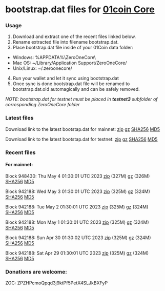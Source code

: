 # bootstrap.dat files for [01coin Core](https://01coin.io)

### Usage

1. Download and extract one of the recent files linked below.
2. Rename extracted file into filename bootstrap.dat.
3. Place bootstrap.dat file inside of your 01Coin data folder:
 - Windows: %APPDATA%\ZeroOneCore\
 - Mac OS: ~/Library/Application Support/ZeroOneCore/
 - Unix/Linux: ~/.zeroonecore/
4. Run your wallet and let it sync using bootstrap.dat
5. Once sync is done bootstrap.dat file will be renamed to bootstrap.dat.old automagically and can be safely removed.

_NOTE: bootstrap.dat for testnet must be placed in **testnet3** subfolder of corresponding ZeroOneCore folder_

### Latest files
Download link to the latest bootstap.dat for mainnet: [zip](https://files.01coin.io/mainnet/bootstrap.dat.zip) [gz](https://files.01coin.io/mainnet/bootstrap.dat.tar.gz) [SHA256](https://files.01coin.io/mainnet/sha256.txt) [MD5](https://files.01coin.io/mainnet/md5.txt)

Download link to the latest bootstap.dat for testnet: [zip](https://files.01coin.io/testnet/bootstrap.dat.zip) [gz](https://files.01coin.io/testnet/bootstrap.dat.tar.gz) [SHA256](https://files.01coin.io/testnet/sha256.txt) [MD5](https://files.01coin.io/testnet/md5.txt)

### Recent files

#### For mainnet:

Block 948430: Thu May  4 01:30:01 UTC 2023 [zip](https://files.01coin.io/mainnet/2023-05-04/bootstrap.dat.zip) (327M) [gz](https://files.01coin.io/mainnet/2023-05-04/bootstrap.dat.tar.gz) (326M) [SHA256](https://files.01coin.io/mainnet/2023-05-04/sha256.txt) [MD5](https://files.01coin.io/mainnet/2023-05-04/md5.txt)

Block 942188: Wed May  3 01:30:01 UTC 2023 [zip](https://files.01coin.io/mainnet/2023-05-03/bootstrap.dat.zip) (325M) [gz](https://files.01coin.io/mainnet/2023-05-03/bootstrap.dat.tar.gz) (324M) [SHA256](https://files.01coin.io/mainnet/2023-05-03/sha256.txt) [MD5](https://files.01coin.io/mainnet/2023-05-03/md5.txt)

Block 942188: Tue May  2 01:30:01 UTC 2023 [zip](https://files.01coin.io/mainnet/2023-05-02/bootstrap.dat.zip) (325M) [gz](https://files.01coin.io/mainnet/2023-05-02/bootstrap.dat.tar.gz) (324M) [SHA256](https://files.01coin.io/mainnet/2023-05-02/sha256.txt) [MD5](https://files.01coin.io/mainnet/2023-05-02/md5.txt)

Block 942188: Mon May  1 01:30:01 UTC 2023 [zip](https://files.01coin.io/mainnet/2023-05-01/bootstrap.dat.zip) (325M) [gz](https://files.01coin.io/mainnet/2023-05-01/bootstrap.dat.tar.gz) (324M) [SHA256](https://files.01coin.io/mainnet/2023-05-01/sha256.txt) [MD5](https://files.01coin.io/mainnet/2023-05-01/md5.txt)

Block 942188: Sun Apr 30 01:30:02 UTC 2023 [zip](https://files.01coin.io/mainnet/2023-04-30/bootstrap.dat.zip) (325M) [gz](https://files.01coin.io/mainnet/2023-04-30/bootstrap.dat.tar.gz) (324M) [SHA256](https://files.01coin.io/mainnet/2023-04-30/sha256.txt) [MD5](https://files.01coin.io/mainnet/2023-04-30/md5.txt)

Block 942188: Sat Apr 29 01:30:01 UTC 2023 [zip](https://files.01coin.io/mainnet/2023-04-29/bootstrap.dat.zip) (325M) [gz](https://files.01coin.io/mainnet/2023-04-29/bootstrap.dat.tar.gz) (324M) [SHA256](https://files.01coin.io/mainnet/2023-04-29/sha256.txt) [MD5](https://files.01coin.io/mainnet/2023-04-29/md5.txt)


### Donations are welcome:

ZOC: ZPZHPcmoQpqd3j9ktPf5PetX4SLJkBXFyP
